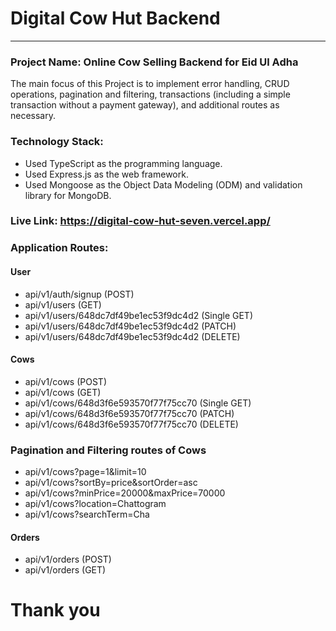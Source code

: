 # Digital Cow Hut Backend

<hr>

### Project Name: Online Cow Selling Backend for Eid Ul Adha

The main focus of this Project is to implement error handling, CRUD operations, pagination and filtering, transactions (including a simple transaction without a payment gateway), and additional routes as necessary.

### Technology Stack:

- Used TypeScript as the programming language.
- Used Express.js as the web framework.
- Used Mongoose as the Object Data Modeling (ODM) and validation library for MongoDB.

### Live Link: https://digital-cow-hut-seven.vercel.app/

### Application Routes:

#### User

- api/v1/auth/signup (POST)
- api/v1/users (GET)
- api/v1/users/648dc7df49be1ec53f9dc4d2 (Single GET)
- api/v1/users/648dc7df49be1ec53f9dc4d2 (PATCH)
- api/v1/users/648dc7df49be1ec53f9dc4d2 (DELETE)

#### Cows

- api/v1/cows (POST)
- api/v1/cows (GET)
- api/v1/cows/648d3f6e593570f77f75cc70 (Single GET)
- api/v1/cows/648d3f6e593570f77f75cc70 (PATCH)
- api/v1/cows/648d3f6e593570f77f75cc70 (DELETE)

### Pagination and Filtering routes of Cows

- api/v1/cows?page=1&limit=10
- api/v1/cows?sortBy=price&sortOrder=asc
- api/v1/cows?minPrice=20000&maxPrice=70000
- api/v1/cows?location=Chattogram
- api/v1/cows?searchTerm=Cha

#### Orders

- api/v1/orders (POST)
- api/v1/orders (GET)

# Thank you
